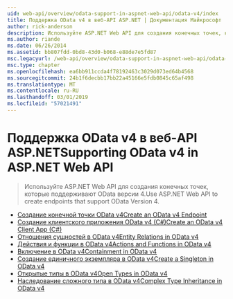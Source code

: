 ```yaml
---
uid: web-api/overview/odata-support-in-aspnet-web-api/odata-v4/index
title: Поддержка OData v4 в веб-API ASP.NET | Документация Майкрософт
author: rick-anderson
description: Используйте ASP.NET Web API для создания конечных точек, которые поддерживают OData версии 4.
ms.author: riande
ms.date: 06/26/2014
ms.assetid: bb807fdd-0bd8-43d0-b068-e88de7e5fd87
msc.legacyurl: /web-api/overview/odata-support-in-aspnet-web-api/odata-v4
msc.type: chapter
ms.openlocfilehash: ea6bb911ccda4f78192463c3029d073ed64b4568
ms.sourcegitcommit: 24b1f6decbb17bb22a45166e5fdb0845c65af498
ms.translationtype: MT
ms.contentlocale: ru-RU
ms.lasthandoff: 03/01/2019
ms.locfileid: "57021491"
---
```

<a name="supporting-odata-v4-in-aspnet-web-api"></a><span data-ttu-id="d82fb-103">Поддержка OData v4 в веб-API ASP.NET</span><span class="sxs-lookup"><span data-stu-id="d82fb-103">Supporting OData v4 in ASP.NET Web API</span></span>
====================
> <span data-ttu-id="d82fb-104">Используйте ASP.NET Web API для создания конечных точек, которые поддерживают OData версии 4.</span><span class="sxs-lookup"><span data-stu-id="d82fb-104">Use ASP.NET Web API to create endpoints that support OData Version 4.</span></span>


- [<span data-ttu-id="d82fb-105">Создание конечной точки OData v4</span><span class="sxs-lookup"><span data-stu-id="d82fb-105">Create an OData v4 Endpoint</span></span>](create-an-odata-v4-endpoint.md)
- [<span data-ttu-id="d82fb-106">Создание клиентского приложения OData v4 (C#)</span><span class="sxs-lookup"><span data-stu-id="d82fb-106">Create an OData v4 Client App (C#)</span></span>](create-an-odata-v4-client-app.md)
- [<span data-ttu-id="d82fb-107">Отношения сущностей в OData v4</span><span class="sxs-lookup"><span data-stu-id="d82fb-107">Entity Relations in OData v4</span></span>](entity-relations-in-odata-v4.md)
- [<span data-ttu-id="d82fb-108">Действия и функции в OData v4</span><span class="sxs-lookup"><span data-stu-id="d82fb-108">Actions and Functions in OData v4</span></span>](odata-actions-and-functions.md)
- [<span data-ttu-id="d82fb-109">Включение в OData v4</span><span class="sxs-lookup"><span data-stu-id="d82fb-109">Containment in OData v4</span></span>](odata-containment-in-web-api-22.md)
- [<span data-ttu-id="d82fb-110">Создание единичного экземпляра в OData v4</span><span class="sxs-lookup"><span data-stu-id="d82fb-110">Create a Singleton in OData v4</span></span>](using-a-singleton-in-an-odata-endpoint-in-web-api-22.md)
- [<span data-ttu-id="d82fb-111">Открытые типы в OData v4</span><span class="sxs-lookup"><span data-stu-id="d82fb-111">Open Types in OData v4</span></span>](use-open-types-in-odata-v4.md)
- [<span data-ttu-id="d82fb-112">Наследование сложного типа в OData v4</span><span class="sxs-lookup"><span data-stu-id="d82fb-112">Complex Type Inheritance in OData v4</span></span>](complex-type-inheritance-in-odata-v4.md)
